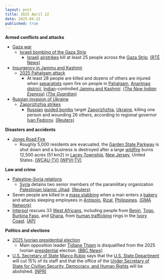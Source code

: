 ```yaml
---
layout: post
title: 2025 April 22
date: 2025-04-22
published: true
---
```


**Armed conflicts and attacks**

* [Gaza war](https://en.wikipedia.org/wiki/Gaza_war "Gaza war")
  + [Israeli bombing of the Gaza Strip](https://en.wikipedia.org/wiki/Israeli_bombing_of_the_Gaza_Strip "Israeli bombing of the Gaza Strip")
    - [Israeli](https://en.wikipedia.org/wiki/Israel_Defense_Forces "Israel Defense Forces") [airstrikes](https://en.wikipedia.org/wiki/Airstrike "Airstrike") kill at least 25 people across the [Gaza Strip](https://en.wikipedia.org/wiki/Gaza_Strip "Gaza Strip"). [(RTÉ News)](https://www.rte.ie/news/2025/0422/1508788-israel-gaza/)
* [Insurgency in Jammu and Kashmir](https://en.wikipedia.org/wiki/Insurgency_in_Jammu_and_Kashmir "Insurgency in Jammu and Kashmir")
  + [2025 Pahalgam attack](https://en.wikipedia.org/wiki/2025_Pahalgam_attack "2025 Pahalgam attack")
    - At least 28 people are killed and dozens of others are injured when [separatists](https://en.wikipedia.org/wiki/Kashmir_conflict "Kashmir conflict") open fire on people in [Pahalgam](https://en.wikipedia.org/wiki/Pahalgam "Pahalgam"), [Anantnag district](https://en.wikipedia.org/wiki/Anantnag_district "Anantnag district"), [Indian](https://en.wikipedia.org/wiki/India "India")-controlled [Jammu and Kashmir](https://en.wikipedia.org/wiki/Jammu_and_Kashmir_%28union_territory%29 "Jammu and Kashmir (union territory)"). [(*The New Indian Express*)](https://www.newindianexpress.com/nation/2025/Apr/22/28-killed-over-a-dozen-injured-after-terrorists-attack-tourists-in-jks-pahalgam) [(*The Guardian*)](https://www.theguardian.com/world/2025/apr/22/tourists-killed-by-suspected-militants-in-kashmir-attack)
* [Russian invasion of Ukraine](https://en.wikipedia.org/wiki/Russian_invasion_of_Ukraine "Russian invasion of Ukraine")
  + [Zaporizhzhia strikes](https://en.wikipedia.org/wiki/Zaporizhzhia_strikes_%282022%E2%80%93present%29 "Zaporizhzhia strikes (2022–present)")
    - [Russian](https://en.wikipedia.org/wiki/Russian_Armed_Forces "Russian Armed Forces") [guided bombs](https://en.wikipedia.org/wiki/Guided_bomb "Guided bomb") target [Zaporizhzhia](https://en.wikipedia.org/wiki/Zaporizhzhia "Zaporizhzhia"), [Ukraine](https://en.wikipedia.org/wiki/Ukraine "Ukraine"), killing one person and wounding 26 others, according to regional governor [Ivan Fedorov](https://en.wikipedia.org/wiki/Ivan_Fedorov_%28politician%29 "Ivan Fedorov (politician)"). [(Reuters)](https://www.reuters.com/world/europe/russian-attack-kills-woman-ukraines-zaporizhzhia-governor-says-2025-04-22/)

**Disasters and accidents**

* [Jones Road Fire](https://en.wikipedia.org/wiki/Jones_Road_Fire "Jones Road Fire")
  + Roughly 5,000 residents are evacuated, the [Garden State Parkway](https://en.wikipedia.org/wiki/Garden_State_Parkway "Garden State Parkway") is shut down and a business is destroyed after a large [wildfire](https://en.wikipedia.org/wiki/Wildfire "Wildfire") burns 12,500 acres (51 km2) in [Lacey Township](https://en.wikipedia.org/wiki/Lacey_Township%2C_New_Jersey "Lacey Township, New Jersey"), [New Jersey](https://en.wikipedia.org/wiki/New_Jersey "New Jersey"), United States. [(WCAU-TV)](https://www.nbcphiladelphia.com/news/local/jones-wildfire-ocean-county-new-jersey-ocean-township-lacey-township-barnegat-township/4166736/) [(WPVI-TV)](https://6abc.com/post/mandatory-evacuations-ocean-township-county-nj-due-wildfire-greenwood-forest-wildlife-management-area/16224202/)

**Law and crime**

* [Palestine–Syria relations](https://en.wikipedia.org/wiki/Palestine%E2%80%93Syria_relations "Palestine–Syria relations")
  + [Syria](https://en.wikipedia.org/wiki/Syria "Syria") detains two senior members of the paramilitary organization [Palestinian Islamic Jihad](https://en.wikipedia.org/wiki/Palestinian_Islamic_Jihad "Palestinian Islamic Jihad"). [(Reuters)](https://www.reuters.com/world/middle-east/syria-detains-two-leaders-palestinian-islamic-jihad-2025-04-22/)
* Seven people are killed in a [mass stabbing](https://en.wikipedia.org/wiki/Mass_stabbing "Mass stabbing") when a man enters a [bakery](https://en.wikipedia.org/wiki/Bakery "Bakery") and attacks sleeping employees in [Antipolo](https://en.wikipedia.org/wiki/Antipolo "Antipolo"), [Rizal](https://en.wikipedia.org/wiki/Rizal_%28province%29 "Rizal (province)"), [Philippines](https://en.wikipedia.org/wiki/Philippines "Philippines"). [(GMA Network)](https://www.gmanetwork.com/news/topstories/regions/943522/7-stabbed-to-death-in-antipolo-bakery/story/)
* [Interpol](https://en.wikipedia.org/wiki/Interpol "Interpol") rescues 33 [West Africans](https://en.wikipedia.org/wiki/West_Africa "West Africa"), including people from [Benin](https://en.wikipedia.org/wiki/Benin "Benin"), [Togo](https://en.wikipedia.org/wiki/Togo "Togo"), [Burkina Faso](https://en.wikipedia.org/wiki/Burkina_Faso "Burkina Faso"), and [Ghana](https://en.wikipedia.org/wiki/Ghana "Ghana"), from [human trafficking](https://en.wikipedia.org/wiki/Human_trafficking "Human trafficking") rings in the [Ivory Coast](https://en.wikipedia.org/wiki/Ivory_Coast "Ivory Coast"). [(AP)](https://apnews.com/article/ivory-coast-scam-ghana-trafficking-interpol-50cc66570e276cbd12c63dc715455957)

**Politics and elections**

* [2025 Ivorian presidential election](https://en.wikipedia.org/wiki/2025_Ivorian_presidential_election "2025 Ivorian presidential election")
  + Main opposition leader [Tidjane Thiam](https://en.wikipedia.org/wiki/Tidjane_Thiam "Tidjane Thiam") is disqualified from the 2025 Ivorian [presidential](https://en.wikipedia.org/wiki/President_of_Cote_d%27Ivoire "President of Cote d'Ivoire") election. [(BBC News)](https://www.bbc.co.uk/news/articles/c0l0j849143o)
* [U.S. Secretary of State](https://en.wikipedia.org/wiki/U.S._Secretary_of_State "U.S. Secretary of State") [Marco Rubio](https://en.wikipedia.org/wiki/Marco_Rubio "Marco Rubio") says that the [U.S. State Department](https://en.wikipedia.org/wiki/U.S._State_Department "U.S. State Department") will cut 15% of its staff and that the office of the [Under Secretary of State for Civilian Security, Democracy, and Human Rights](https://en.wikipedia.org/wiki/Under_Secretary_of_State_for_Civilian_Security%2C_Democracy%2C_and_Human_Rights "Under Secretary of State for Civilian Security, Democracy, and Human Rights") will be abolished. [(NPR)](https://www.npr.org/2025/04/22/nx-s1-5372587/marco-rubio-announces-overhaul-of-u-s-state-department)
